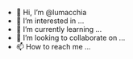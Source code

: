- 👋 Hi, I’m @lumacchia
- 👀 I’m interested in ...
- 🌱 I’m currently learning ...
- 💞️ I’m looking to collaborate on ...
- 📫 How to reach me ...

<!---
lumacchia/lumacchia is a ✨ special ✨ repository because its `README.md` (this file) appears on your GitHub profile.
You can click the Preview link to take a look at your changes.
--->

